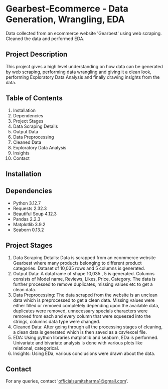 # Gearbest-Ecommerce - Data Generation, Wrangling, EDA

Data collected from an ecommerce website 'Gearbest' using web scraping. Cleaned the data and performed EDA.

## Project Description

This project gives a high level understanding on how data can be generated by web scraping, performing data wrangling and giving it a clean look, performing Exploratory Data Analysis and finally drawing insights from the data.

## Table of Contents
1. Installation
2. Dependencies
3. Project Stages
  1. Data Scraping Details
  2. Output Data
  3. Data Preprocessing
  4. Cleaned Data
  5. Exploratory Data Analysis
  6. Insights
4. Contact

## Installation


## Dependencies
- Python 3.12.7
- Requests 2.32.3
- Beautiful Soup 4.12.3
- Pandas 2.2.3
- Matplotlib 3.9.2
- Seaborn 0.13.2

## Project Stages
1. Data Scraping Details: Data is scrapped from an ecommerce website Gearbest where many products belonging to different product categories. Dataset of 10,035 rows and 5 columns is generated.
2. Output Data: A dataframe of shape 10,035 , 5 is generated. Columns consists of Model name, Reviews, Likes, Price, Category. The data is further processed to remove duplicates, missing values etc to get a clean data.
3. Data Preprocessing: The data scraped from the website is an unclean data which is preprocessed to get a clean data. Missing values were either filled or removed completely depending upon the available data, duplicates were removed, unnecessary specials characters were removed from each and every column that were squeezed into the strings, columns data type were changed.
4. Cleaned Data: After going through all the processing stages of cleaning, a clean data is generated which is then saved as a csv/excel file.
5. EDA: Using python libraries matplotlib and seaborn, EDa is performed. Univariate and bivariate analysis is done with various plots like relational, categorical.
6. Insights: Using EDa, various conclusions were drawn about the data.

## Contact
For any queries, contact 'officialsumitsharma1@gmail.com'.
  

